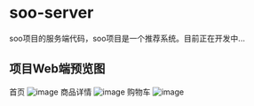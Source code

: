 # soo-server
soo项目的服务端代码，soo项目是一个推荐系统。目前正在开发中...
## 项目Web端预览图
首页
![image](https://user-images.githubusercontent.com/51166261/162617071-49e6ec1a-9acf-44e5-8184-5ba255999a3e.png)
商品详情
![image](https://user-images.githubusercontent.com/51166261/162617091-fc2a1723-deb5-4271-99d4-7a48ba92404c.png)
购物车
![image](https://user-images.githubusercontent.com/51166261/162617128-c67785e5-7cc0-4fdb-bc21-bc1c9d7cd206.png)

